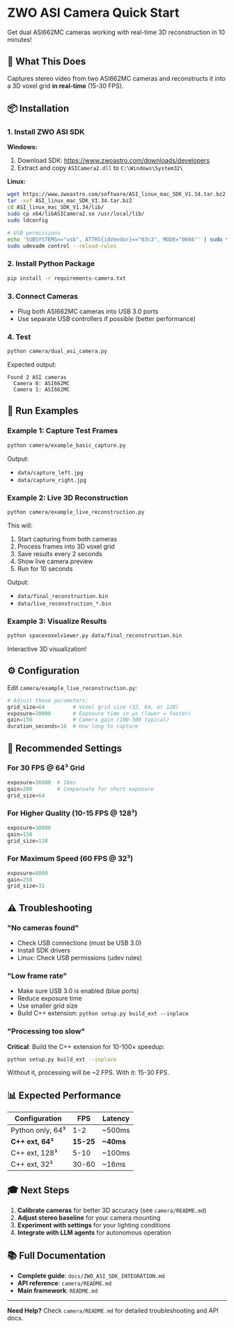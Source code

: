 # ZWO ASI Camera Quick Start

Get dual ASI662MC cameras working with real-time 3D reconstruction in 10 minutes!

## 🎥 What This Does

Captures stereo video from two ASI662MC cameras and reconstructs it into a 3D voxel grid **in real-time** (15-30 FPS).

## 📦 Installation

### 1. Install ZWO ASI SDK

**Windows:**
1. Download SDK: https://www.zwoastro.com/downloads/developers
2. Extract and copy `ASICamera2.dll` to `C:\Windows\System32\`

**Linux:**
```bash
wget https://www.zwoastro.com/software/ASI_linux_mac_SDK_V1.34.tar.bz2
tar -xvf ASI_linux_mac_SDK_V1.34.tar.bz2
cd ASI_linux_mac_SDK_V1.34/lib/
sudo cp x64/libASICamera2.so /usr/local/lib/
sudo ldconfig

# USB permissions
echo 'SUBSYSTEMS=="usb", ATTRS{idVendor}=="03c3", MODE="0666"' | sudo tee /etc/udev/rules.d/99-asi-cameras.rules
sudo udevadm control --reload-rules
```

### 2. Install Python Package

```bash
pip install -r requirements-camera.txt
```

### 3. Connect Cameras

- Plug both ASI662MC cameras into USB 3.0 ports
- Use separate USB controllers if possible (better performance)

### 4. Test

```bash
python camera/dual_asi_camera.py
```

Expected output:
```
Found 2 ASI cameras
  Camera 0: ASI662MC
  Camera 1: ASI662MC
```

## 🚀 Run Examples

### Example 1: Capture Test Frames

```bash
python camera/example_basic_capture.py
```

Output:
- `data/capture_left.jpg`
- `data/capture_right.jpg`

### Example 2: Live 3D Reconstruction

```bash
python camera/example_live_reconstruction.py
```

This will:
1. Start capturing from both cameras
2. Process frames into 3D voxel grid
3. Save results every 2 seconds
4. Show live camera preview
5. Run for 10 seconds

Output:
- `data/final_reconstruction.bin`
- `data/live_reconstruction_*.bin`

### Example 3: Visualize Results

```bash
python spacevoxelviewer.py data/final_reconstruction.bin
```

Interactive 3D visualization!

## ⚙️ Configuration

Edit `camera/example_live_reconstruction.py`:

```python
# Adjust these parameters:
grid_size=64         # Voxel grid size (32, 64, or 128)
exposure=30000       # Exposure time in μs (lower = faster)
gain=150             # Camera gain (100-300 typical)
duration_seconds=10  # How long to capture
```

## 🎯 Recommended Settings

### For 30 FPS @ 64³ Grid

```python
exposure=16000  # 16ms
gain=200        # Compensate for short exposure
grid_size=64
```

### For Higher Quality (10-15 FPS @ 128³)

```python
exposure=30000
gain=150
grid_size=128
```

### For Maximum Speed (60 FPS @ 32³)

```python
exposure=8000
gain=250
grid_size=32
```

## ⚠️ Troubleshooting

### "No cameras found"

- Check USB connections (must be USB 3.0)
- Install SDK drivers
- Linux: Check USB permissions (udev rules)

### "Low frame rate"

- Make sure USB 3.0 is enabled (blue ports)
- Reduce exposure time
- Use smaller grid size
- Build C++ extension: `python setup.py build_ext --inplace`

### "Processing too slow"

**Critical**: Build the C++ extension for 10-100× speedup:

```bash
python setup.py build_ext --inplace
```

Without it, processing will be ~2 FPS. With it: 15-30 FPS.

## 📊 Expected Performance

| Configuration | FPS | Latency |
|--------------|-----|---------|
| Python only, 64³ | 1-2 | ~500ms |
| **C++ ext, 64³** | **15-25** | **~40ms** |
| C++ ext, 128³ | 5-10 | ~100ms |
| C++ ext, 32³ | 30-60 | ~16ms |

## 🎓 Next Steps

1. **Calibrate cameras** for better 3D accuracy (see `camera/README.md`)
2. **Adjust stereo baseline** for your camera mounting
3. **Experiment with settings** for your lighting conditions
4. **Integrate with LLM agents** for autonomous operation

## 📚 Full Documentation

- **Complete guide**: `docs/ZWO_ASI_SDK_INTEGRATION.md`
- **API reference**: `camera/README.md`
- **Main framework**: `README.md`

---

**Need Help?** Check `camera/README.md` for detailed troubleshooting and API docs.



